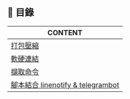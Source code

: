 ## 💭 目錄
|  CONTENT | 
| ------ | 
| [打包壓縮](https://github.com/yichien1019/Linux/blob/main/Linux-BASIC/%E6%89%93%E5%8C%85%E5%A3%93%E7%B8%AE.md) | 
| [軟硬連結](https://github.com/yichien1019/Linux/blob/main/Linux-BASIC/%E8%BB%9F%E7%A1%AC%E9%80%A3%E7%B5%90.md) |  
| [擷取命令](https://github.com/yichien1019/Linux/blob/main/Linux-BASIC/%E6%93%B7%E5%8F%96%E5%91%BD%E4%BB%A4.md) | 
| [腳本結合 linenotify & telegrambot](https://github.com/yichien1019/Linux/blob/main/Linux-BASIC/shell_linenotify%26telegrambot.md) |  



